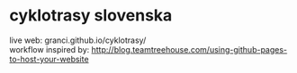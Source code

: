 # cyklotrasy slovenska
live web: granci.github.io/cyklotrasy/  
workflow inspired by: http://blog.teamtreehouse.com/using-github-pages-to-host-your-website
